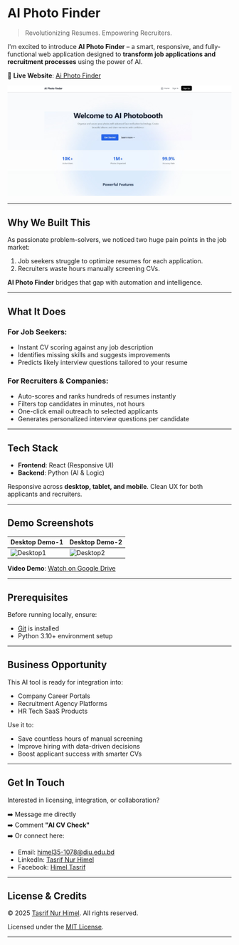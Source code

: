 # AI Photo Finder

> Revolutionizing Resumes. Empowering Recruiters.

I'm excited to introduce **AI Photo Finder** – a smart, responsive, and fully-functional web application designed to **transform job applications and recruitment processes** using the power of AI.

🔗 **Live Website**: [Ai Photo Finder](https://photofinder.phigalaxy.com/)

![AI Photo Finder Banner](./Images/img.jpg)

---

## Why We Built This

As passionate problem-solvers, we noticed two huge pain points in the job market:

1. Job seekers struggle to optimize resumes for each application.
2. Recruiters waste hours manually screening CVs.

**AI Photo Finder** bridges that gap with automation and intelligence.

---

## What It Does

### For Job Seekers:
-  Instant CV scoring against any job description
-  Identifies missing skills and suggests improvements
-  Predicts likely interview questions tailored to your resume

### For Recruiters & Companies:
-  Auto-scores and ranks hundreds of resumes instantly
-  Filters top candidates in minutes, not hours
-  One-click email outreach to selected applicants
-  Generates personalized interview questions per candidate

---

## Tech Stack

- **Frontend**: React (Responsive UI)
- **Backend**: Python (AI & Logic)

Responsive across **desktop, tablet, and mobile**. Clean UX for both applicants and recruiters.

---

## Demo Screenshots

| Desktop Demo-1 | Desktop Demo-2 |
|--------------|-------------|
| ![Desktop1](./Image/web.png) | ![Desktop2](./Image/mobile_demo.png) |

**Video Demo**: [Watch on Google Drive](https://drive.google.com/file/d/1kNqZJOCZfThBXK-FyzlNtbjpNcSACU6J/view?usp=drive_link)

---

## Prerequisites

Before running locally, ensure:

- [Git](https://git-scm.com/downloads) is installed
- Python 3.10+ environment setup

---

## Business Opportunity

This AI tool is ready for integration into:

-  Company Career Portals  
-  Recruitment Agency Platforms  
-  HR Tech SaaS Products  

Use it to:

-  Save countless hours of manual screening  
-  Improve hiring with data-driven decisions  
-  Boost applicant success with smarter CVs  

---

## Get In Touch

Interested in licensing, integration, or collaboration?

➡️ Message me directly  
➡️ Comment **"AI CV Check"**  
➡️ Or connect here:

-  Email: [himel35-1078@diu.edu.bd](mailto:himel35-1078@diu.edu.bd)  
-  LinkedIn: [Tasrif Nur Himel](https://www.linkedin.com/in/tasrifnurhimel/)
-  Facebook: [Himel Tasrif](https://www.facebook.com/himeltasrif06)

---

## License & Credits

© 2025 [Tasrif Nur Himel](https://www.linkedin.com/in/tasrifnurhimel/). All rights reserved.

Licensed under the [MIT License](./LICENSE).

---

